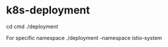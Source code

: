 # k8s-deployment

cd cmd
./deployment

For specific namespace 
./deployment  -namespace istio-system
